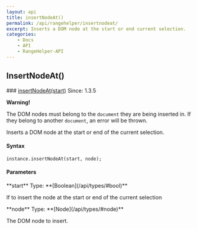 ```yaml
---
layout: api
title: insertNodeAt()
permalink: /api/rangehelper/insertnodeat/
excerpt: Inserts a DOM node at the start or end current selection.
categories:
    - Docs
    - API
    - RangeHelper-API
---
```

## InsertNodeAt()

<article class="api method" markdown="1">
### <a id="insertNodeAt" href="#insertNodeAt">insertNodeAt(start)</a> <span class="since">Since: 1.3.5</span>

<div class="alert alert-block alert-error">
	<p><strong>Warning!</strong></p>
	<p>The DOM nodes must belong to the <code>document</code> they are being inserted in. If they belong to another <code>document</code>, an error will be thrown.</p>
</div>

Inserts a DOM node at the start or end of the current selection.


#### Syntax

	instance.insertNodeAt(start, node);


#### Parameters

<div class="parameters">
<div class="parameter" markdown="1">
**start**  
Type: **[Boolean](/api/types/#bool)**

If to insert the node at the start or end of the current selection
</div>

<div class="parameter" markdown="1">
**node**  
Type: **[Node](/api/types/#node)**

The DOM node to insert.
</div>
</div>
</article>
